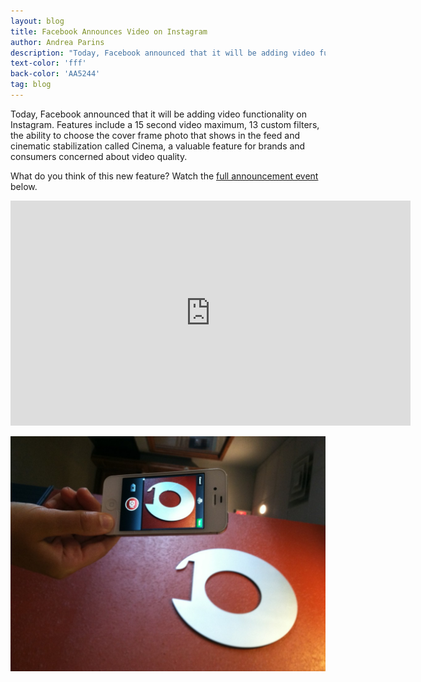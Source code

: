 ```yaml
---
layout: blog
title: Facebook Announces Video on Instagram
author: Andrea Parins
description: "Today, Facebook announced that it will be adding video functionality on Instagram. "
text-color: 'fff'
back-color: 'AA5244'
tag: blog
---
```

Today, Facebook announced that it will be adding video functionality on Instagram. Features include a 15 second video maximum, 13 custom filters, the ability to choose the cover frame photo that shows in the feed and cinematic stabilization called Cinema, a valuable feature for brands and consumers concerned about video quality.

What do you think of this new feature? Watch the [full announcement event](http://new.livestream.com/accounts/4371393/events/2174163) below.

<iframe src="http://new.livestream.com/accounts/4371393/events/2174163/videos/22041761/player?width=640&height=360&autoPlay=false&mute=false" width="640" height="360" frameborder="0" scrolling="no"></iframe>

![Insight Creative Instagram Video](/img/blog/facebook-accounces-video-on-instagram.jpg)
